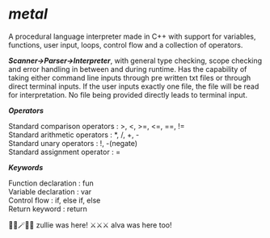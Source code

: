 # ***metal***
A procedural language interpreter made in C++ with support for variables, functions, user input, loops, control flow and a collection of operators.  

***Scanner->Parser->Interpreter***, with general type checking, scope checking and error handling in between and during runtime. Has the capability of taking either command line inputs through pre written txt files or through direct terminal inputs. If the user inputs exactly one file, the file will be read for interpretation. No file being provided directly leads to terminal input. 

***Operators***

Standard comparison operators : >, <, >=, <=, ==, !=  
Standard arithmetic operators : *, /, +, -  
Standard unary operators : !, -(negate)  
Standard assignment operator : =  

***Keywords***

Function declaration : fun  
Variable declaration : var   
Control flow : if, else if, else  
Return keyword : return  

🧙‍♀️🪄🧙‍♀️ zullie was here! ⚔️⚔️⚔️ alva was here too!
